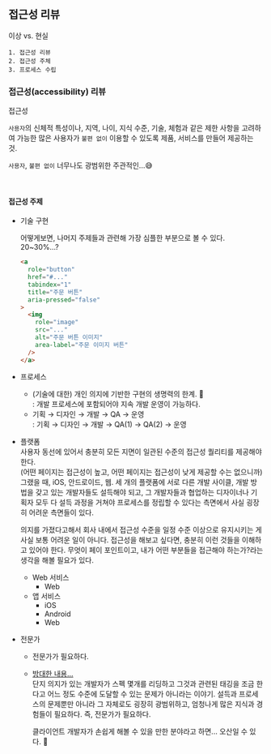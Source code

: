 ## 접근성 리뷰

이상 vs. 현실<br />

```
1. 접근성 리뷰
2. 접근성 주체
3. 프로세스 수립
```

### 접근성(accessibility) 리뷰

접근성<br />

`사용자`의 신체적 특성이나, 지역, 나이, 지식 수준, 기술, 체험과 같은 제한 사항을 고려하여 가능한 많은 사용자가 `불편 없이` 이용할 수 있도록 제품, 서비스를 만들어 제공하는 것.<br />

`사용자`, `불편 없이` 너무나도 광범위한 주관적인...😅<br />

<br />

#### 접근성 주제

- 기술 구현<br />

  어떻게보면, 나머지 주제들과 관련해 가장 심플한 부분으로 볼 수 있다. 20~30%...?

  ```html
  <a
    role="button"
    href="#..."
    tabindex="1"
    title="주문 버튼"
    aria-pressed="false"
  >
    <img
      role="image"
      src="..."
      alt="주문 버튼 이미지"
      area-label="주문 이미지 버튼"
    />
  </a>
  ```

- 프로세스<br />

  - (기술에 대한) 개인 의지에 기반한 구현의 생명력의 한계. 🥲<br />
    \: 개발 프로세스에 포함되어야 지속 개발 운영이 가능하다.
  - 기획 → 디자인 → 개발 → QA → 운영<br />
    \: 기획 → 디자인 → 개발 → QA(1) → QA(2) → 운영

- 플랫폼<br />
  사용자 동선에 있어서 충분히 모든 지면이 일관된 수준의 접근성 퀄리티를 제공해야한다.<br />
  (어떤 페이지는 접근성이 높고, 어떤 페이지는 접근성이 낮게 제공할 수는 없으니까)<br />
  그랬을 때, iOS, 안드로이드, 웹. 세 개의 플랫폼에 서로 다른 개발 사이클, 개발 방법을 갖고 있는 개발자들도 설득해야 되고, 그 개발자들과 협업하는 디자이너나 기획자 모두 다 설득 과정을 거쳐야 프로세스를 정립할 수 있다는 측면에서 사실 굉장히 어려운 측면들이 있다.<br />

  의지를 가졌다고해서 회사 내에서 접근성 수준을 일정 수준 이상으로 유지시키는 게 사실 보통 어려운 일이 아니다. 접근성을 해보고 싶다면, 충분히 이런 것들을 이해하고 있어야 한다. 무엇이 페이 포인트이고, 내가 어떤 부분들을 접근해야 하는가?라는 생각을 해볼 필요가 있다.

  - Web 서비스
    - Web
  - 앱 서비스
    - iOS
    - Android
    - Web

- 전문가<br />

  - 전문가가 필요하다.
  - [방대한 내용...](https://en.wikipedia.org/wiki/Accessibility)<br />
    단지 의지가 있는 개발자가 스펙 몇개를 리딩하고 그것과 관련된 태깅을 조금 한다고 어느 정도 수준에 도달할 수 있는 문제가 아니라는 이야기. 설득과 프로세스의 문제뿐만 아니라 그 자체로도 굉장히 광범위하고, 엄청나게 많은 지식과 경험들이 필요하다. 즉, 전문가가 필요하다.<br />

    클라이언트 개발자가 손쉽게 해볼 수 있을 만한 분야라고 하면... 오산일 수 있다. 🥲
